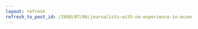 ```yaml
---
layout: refresh
refresh_to_post_id: /2008/07/06/journalists-with-no-experience-in-economics
---
```

